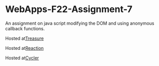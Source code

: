 # WebApps-F22-Assignment-7
An assignment on java script modifying the DOM and using anonymous callback functions.

Hosted at[Treasure](https://44-563-web-apps-f22.github.io/44563-webapps-assignment-7-Vinesh1998/treasure.html)

Hosted at[Reaction](https://44-563-web-apps-f22.github.io/44563-webapps-assignment-7-Vinesh1998/reaction.html)

Hosted at[Cycler](https://44-563-web-apps-f22.github.io/44563-webapps-assignment-7-Vinesh1998/cycler.html)